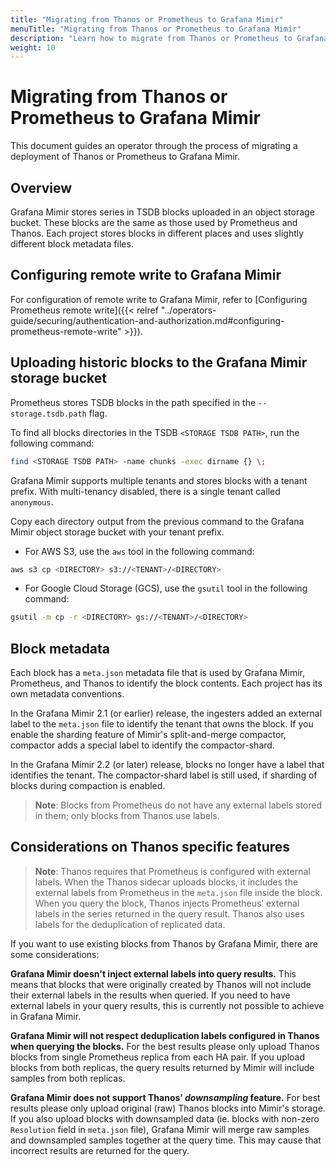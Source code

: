 ```yaml
---
title: "Migrating from Thanos or Prometheus to Grafana Mimir"
menuTitle: "Migrating from Thanos or Prometheus to Grafana Mimir"
description: "Learn how to migrate from Thanos or Prometheus to Grafana Mimir."
weight: 10
---
```


# Migrating from Thanos or Prometheus to Grafana Mimir

This document guides an operator through the process of migrating a deployment of Thanos or Prometheus to Grafana Mimir.

## Overview

Grafana Mimir stores series in TSDB blocks uploaded in an object storage bucket.
These blocks are the same as those used by Prometheus and Thanos.
Each project stores blocks in different places and uses slightly different block metadata files.

## Configuring remote write to Grafana Mimir

For configuration of remote write to Grafana Mimir, refer to [Configuring Prometheus remote write]({{< relref "../operators-guide/securing/authentication-and-authorization.md#configuring-prometheus-remote-write" >}}).

## Uploading historic blocks to the Grafana Mimir storage bucket

Prometheus stores TSDB blocks in the path specified in the `--storage.tsdb.path` flag.

To find all blocks directories in the TSDB `<STORAGE TSDB PATH>`, run the following command:

```bash
find <STORAGE TSDB PATH> -name chunks -exec dirname {} \;
```

Grafana Mimir supports multiple tenants and stores blocks with a tenant prefix.
With multi-tenancy disabled, there is a single tenant called `anonymous`.

Copy each directory output from the previous command to the Grafana Mimir object storage bucket with
your tenant prefix.

- For AWS S3, use the `aws` tool in the following command:

```bash
aws s3 cp <DIRECTORY> s3://<TENANT>/<DIRECTORY>
```

- For Google Cloud Storage (GCS), use the `gsutil` tool in the following command:

```bash
gsutil -m cp -r <DIRECTORY> gs://<TENANT>/<DIRECTORY>
```

## Block metadata

Each block has a `meta.json` metadata file that is used by Grafana Mimir, Prometheus, and Thanos to identify the block contents.
Each project has its own metadata conventions.

In the Grafana Mimir 2.1 (or earlier) release, the ingesters added an external label to the `meta.json` file to identify the tenant that owns the block.
If you enable the sharding feature of Mimir's split-and-merge compactor, compactor adds a special label to identify the compactor-shard.

In the Grafana Mimir 2.2 (or later) release, blocks no longer have a label that identifies the tenant. The compactor-shard label is still used, if sharding of blocks during compaction is enabled.

> **Note**: Blocks from Prometheus do not have any external labels stored in them; only blocks from Thanos use labels.

## Considerations on Thanos specific features

> **Note**: Thanos requires that Prometheus is configured with external labels.
When the Thanos sidecar uploads blocks, it includes the external labels from Prometheus in the `meta.json` file inside the block.
When you query the block, Thanos injects Prometheus’ external labels in the series returned in the query result. Thanos also uses labels for the deduplication of replicated data.

If you want to use existing blocks from Thanos by Grafana Mimir, there are some considerations:

**Grafana Mimir doesn't inject external labels into query results.**
This means that blocks that were originally created by Thanos will not include their external labels in the results when queried.
If you need to have external labels in your query results, this is currently not possible to achieve in Grafana Mimir.

**Grafana Mimir will not respect deduplication labels configured in Thanos when querying the blocks.**
For the best results please only upload Thanos blocks from single Prometheus replica from each HA pair.
If you upload blocks from both replicas, the query results returned by Mimir will include samples from both replicas.

**Grafana Mimir does not support Thanos’ _downsampling_ feature.**
For best results please only upload original (raw) Thanos blocks into Mimir's storage.
If you also upload blocks with downsampled data (ie. blocks with non-zero `Resolution` field in `meta.json` file), Grafana Mimir will merge raw samples and downsampled samples together at the query time.
This may cause that incorrect results are returned for the query.
